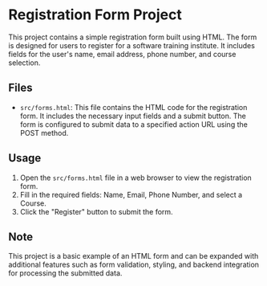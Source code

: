 # Registration Form Project

This project contains a simple registration form built using HTML. The form is designed for users to register for a software training institute. It includes fields for the user's name, email address, phone number, and course selection.

## Files

- `src/forms.html`: This file contains the HTML code for the registration form. It includes the necessary input fields and a submit button. The form is configured to submit data to a specified action URL using the POST method.

## Usage

1. Open the `src/forms.html` file in a web browser to view the registration form.
2. Fill in the required fields: Name, Email, Phone Number, and select a Course.
3. Click the "Register" button to submit the form.

## Note

This project is a basic example of an HTML form and can be expanded with additional features such as form validation, styling, and backend integration for processing the submitted data.